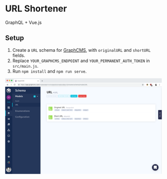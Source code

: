 # URL Shortener

GraphQL + Vue.js 

## Setup

1. Create a `URL` schema for [GraphCMS](https://graphcms.com/), with `originalURL` and `shortURL` fields.
2. Replace `YOUR_GRAPHCMS_ENDPOINT` and `YOUR_PERMANENT_AUTH_TOKEN` in `src/main.js`.
2. Run `npm install` and `npm run serve`.

![](schema.png)
